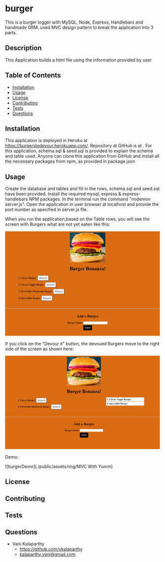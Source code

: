 # burger
This is a burger logger with MySQL, Node, Express, Handlebars and handmade ORM. used MVC design pattern to break the application into 3 parts.

## Description
This Application builds a html file using the information provided by user
## Table of Contents
* [Installation](#installation)
* [Usage](#usage)
* [License](#license)
* [Contributing](#contributing)
* [Tests](#tests)
* [Questions](#questions)
## Installation
This application is deployed in Heroku at https://burgerstodevour.herokuapp.com/. Repository at GitHub is at . For this application, schema.sql & seed.sql is provided to explain the schema and table used.  Anyone can clone this application from GitHub and install all the necessary packages from npm, as provided in package.json

## Usage
Create the database and tables and fill in the rows, schema.sql and seed.sql have been provided. Install the required mysql, express & express-handlebars NPM packages. In the terminal run the command "nodemon server.js". Open the application in user browser at localhost and provide the port number as specified in server.js file.

When you run the application,based on the Table rows, you will see the screen with Burgers what are not yet eaten like this:

![screenshot1](./public/assets/img/Capture1.JPG)

If you click on the "Devour it" button, the devoued Burgers move to the right side of the screen as shown here:

![screenshot1](./public/assets/img/Capture2.JPG)

Demo:

![burgerDemo](./public/assets/img/MVC With Yumm)

## License

## Contributing
## Tests

## Questions
* Vani Kalaparthy
  * https://github.com/vkalaparthy
  * kalaparthy.vani@gmail.com
